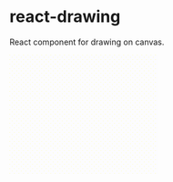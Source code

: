 # react-drawing
React component for drawing on canvas.

!["Preview"](docs/preview.gif "Example preview")